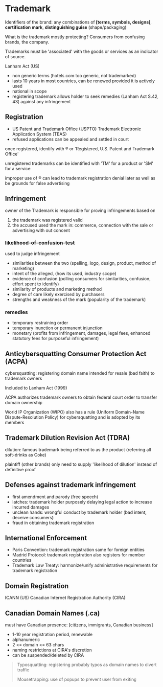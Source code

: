 # Trademark

Identifiers of the brand: any combinations of **[terms, symbols, designs]**, **certification mark**, **distinguishing guise** (shape/packaging)

What is the trademark mostly protecting? Consumers from confusing brands, the company.

Trademarks must be 'associated' with the goods or services as an indicator of source.

Lanham Act (US)

* non generic terms (hotels.com too generic, not trademarked)
* lasts 10 years in most countries, can be renewed provided it is actively used
* national in scope
* registering trademark allows holder to seek remedies (Lanham Act S.42, 43) against any infringement

## Registration

* US Patent and Trademark Office (USPTO) Trademark Electronic Application System (TEAS)
* refused applications can be appealed and settled in court

once registered, identify with ® or 'Registered, U.S. Patent and Trademark Office'

unregistered trademarks can be identified with 'TM' for a product or 'SM' for a service

improper use of ® can lead to trademark registration denial later as well as be grounds for false advertising

## Infringement

owner of the Trademark is responsible for proving infringements based on

1. the trademark was registered valid
1. the accused used the mark in: commerce, connection with the sale or advertising with out concent

### likelihood-of-confusion-test

used to judge infringement

* similarities between the two (spelling, logo, design, product, method of marketing)
* intent of the alleged, (how its used, industry scope)
* evidence of confusion (polling consumers for similarities, confusion, effort spent to identify)
* similarity of products and marketing method
* degree of care likely exercised by purchasers
* strengths and weakness of the mark (popularity of the trademark)

### remedies

* temporary restraining order
* temporary inunction or permanent injunction
* monetary (profits from infringement, damages, legal fees, enhanced statutory fees for purposeful infringement)

## Anticybersquatting Consumer Protection Act (ACPA)

cybersquatting: registering domain name intended for resale (bad faith) to trademark owners

Included to Lanham Act (1999)

ACPA authorizes trademark owners to obtain federal court order to transfer domain ownership

World IP Organization (WIPO) also has a rule (Uniform Domain-Name Dispute-Resolution Policy) for cybersquatting and is adopted by its members

## Trademark Dilution Revision Act (TDRA)

dilution: famous trademark being referred to as the product (referring all soft-drinks as Coke)

plaintiff (other brands) only need to supply 'likelihood of dilution' instead of definitive proof

## Defenses against trademark infringement

* first amendment and parody (free speech)
* latches: trademark holder purposely delaying legal action to increase incurred damages
* unclean hands: wrongful conduct by trademark holder (bad intent, deceive consumers)
* fraud in obtaining trademark registration

## International Enforcement

* Paris Convention: trademark registration same for foreign entities
* Madrid Protocol: trademark registration also registers for member countries
* Trademark Law Treaty: harmonize/unify administrative requirements for trademark registration

## Domain Registration

ICANN (US)
Canadian Internet Registration Authority (CIRA)

## Canadian Domain Names (.ca)

must have Canadian presence: [citizens, immigrants, Canadian business]

* 1-10 year registration period, renewable
* alphanumeric
* 2 <= domain <= 63 chars
* naming restrictions at CIRA's discretion
* can be suspended/deleted by CIRA

> Typosquatting: registering probably typos as domain names to divert traffic
>
> Mousetrapping: use of popups to prevent user from exiting
